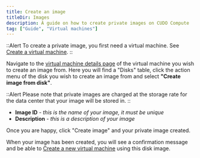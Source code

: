 ```yaml
---
title: Create an image
titleDir: Images
description: A guide on how to create private images on CUDO Compute
tag: ["Guide", "Virtual machines"]
---
```


::Alert
To create a private image, you first need a virtual machine. See [Create a virtual machine](/docs/virtual-machines/create-a-virtual-machine).
::

Navigate to the [virtual machine details page](/docs/virtual-machines/manage-a-virtual-machine) of the virtual machine you wish to create an image from. Here you will find a "Disks" table, click the action menu of the disk you wish to create an image from and select **"Create image from disk"**.

::Alert
Please note that private images are charged at the storage rate for the data center that your image will be stored in.
::

- **Image ID** - _this is the name of your image, it must be unique_
- **Description** - _this is a description of your image_

Once you are happy, click "Create image" and your private image created.

When your image has been created, you will see a confirmation message and be able to [Create a new virtual machine](/docs/virtual-machines/create-a-virtual-machine) using this disk image.
